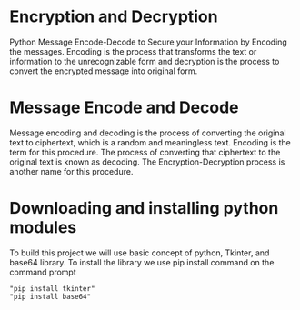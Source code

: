 # Encryption and Decryption
Python Message Encode-Decode to Secure your Information by Encoding the messages.
Encoding is the process that transforms the text or information to the unrecognizable form and decryption is the process to convert the encrypted message into original form.

# Message Encode and Decode
Message encoding and decoding is the process of converting the original text to ciphertext, which is a random and meaningless text. Encoding is the term for this procedure. The process of converting that ciphertext to the original text is known as decoding. The Encryption-Decryption process is another name for this procedure.

# Downloading and installing python modules
To build this project we will use basic concept of python, Tkinter, and base64 library.
To install the library we use pip install command on the command prompt

    "pip install tkinter"
    "pip install base64"
  








